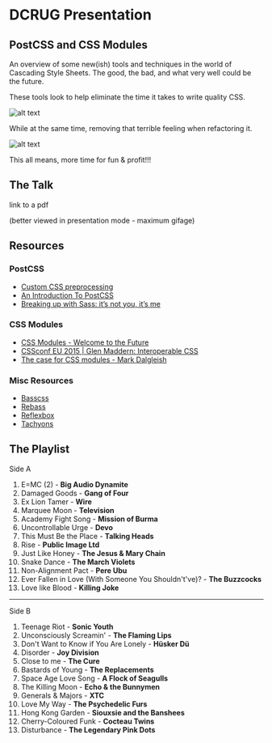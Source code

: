 # DCRUG Presentation

## PostCSS and CSS Modules

An overview of some new(ish) tools and techniques in the world of Cascading Style Sheets. The good, the bad, and what very well could be the future.

These tools look to help eliminate the time it takes to write quality CSS.

![alt text](http://lh3.ggpht.com/-7mLGeB7aN4k/U97lgtHmyHI/AAAAAAAAAnU/TWKSHFpCYyk/css-sucks-working-with-css_thumb%25255B2%25255D.gif?imgmax=800)

While at the same time, removing that terrible feeling when refactoring it.

![alt text](http://img.pandawhale.com/58061-wwwfunnypictureblogcom-VzH9.gif)

This all means, more time for fun & profit!!!

## The Talk

  link to a pdf

  (better viewed in presentation mode - maximum gifage)


## Resources

### PostCSS

- [Custom CSS preprocessing](http://nicolasgallagher.com/custom-css-preprocessing/)
- [An Introduction To PostCSS](https://www.smashingmagazine.com/2015/12/introduction-to-postcss/)
- [Breaking up with Sass: it’s not you, it’s me](https://benfrain.com/breaking-up-with-sass-postcss/)


### CSS Modules

- [CSS Modules - Welcome to the Future](http://glenmaddern.com/articles/css-modules)
- [CSSconf EU 2015 | Glen Maddern: Interoperable CSS](https://www.youtube.com/watch?v=aIyhhHTmsXE)
- [The case for CSS modules - Mark Dalgleish](https://www.youtube.com/watch?v=zR1lOuyQEt8)

### Misc Resources
- [Basscss](http://basscss.com)
- [Rebass](http://jxnblk.com/rebass/)
- [Reflexbox](http://jxnblk.com/reflexbox/)
- [Tachyons](http://tachyons.io/)


## The Playlist

Side A

1. E=MC (2) - **Big Audio Dynamite**
2. Damaged Goods - **Gang of Four**
3. Ex Lion Tamer - **Wire**
4. Marquee Moon - **Television**
5. Academy Fight Song - **Mission of Burma**
6. Uncontrollable Urge - **Devo**
7. This Must Be the Place - **Talking Heads**
8. Rise - **Public Image Ltd**
9. Just Like Honey - **The Jesus & Mary Chain**
10. Snake Dance - **The March Violets**
11. Non-Alignment Pact - **Pere Ubu**
12. Ever Fallen in Love (With Someone You Shouldn't've)? - **The Buzzcocks**
11. Love like Blood - **Killing Joke**

---

Side B

1. Teenage Riot - **Sonic Youth**
2. Unconsciously Screamin' - **The Flaming Lips**
3. Don't Want to Know if You Are Lonely - **Hüsker Dü**
4. Disorder - **Joy Division**
5. Close to me - **The Cure**
6. Bastards of Young - **The Replacements**
7. Space Age Love Song - **A Flock of Seagulls**
8. The Killing Moon - **Echo & the Bunnymen**
9. Generals & Majors - **XTC**
10. Love My Way - **The Psychedelic Furs**
11. Hong Kong Garden - **Siouxsie and the Banshees**
12. Cherry-Coloured Funk - **Cocteau Twins**
13. Disturbance - **The Legendary Pink Dots**
